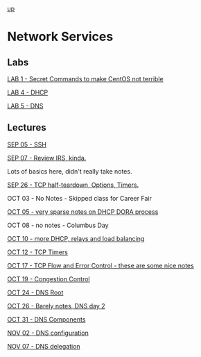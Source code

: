 [up](../../index.md)

# Network Services

## Labs

[LAB 1 - Secret Commands to make CentOS not terrible](./lab1.md)

[LAB 4 - DHCP](./lab4.md)

[LAB 5 - DNS](./lab5.md)

## Lectures

[SEP 05 - SSH](./notes/SEP05.md)

[SEP 07 - Review IRS, kinda.](./notes/SEP07.md)

Lots of basics here, didn't really take notes.

[SEP 26 - TCP half-teardown, Options, Timers.](./notes/SEP26.md)

OCT 03 - No Notes - Skipped class for Career Fair

[OCT 05 - very sparse notes on DHCP DORA process](./notes/OCT05.md)

OCT 08 - no notes - Columbus Day

[OCT 10 - more DHCP, relays and load balancing](./notes/OCT10.md)

[OCT 12 - TCP Timers](./notes/OCT12.md)

[OCT 17 - TCP Flow and Error Control - these are some nice notes](./notes/OCT17.md)

[OCT 19 - Congestion Control](./notes/OCT19.md)

[OCT 24 - DNS Root](./notes/OCT24.md)

[OCT 26 - Barely notes, DNS day 2](./notes/OCT26.md)

[OCT 31 - DNS Components](./notes/OCT31.md)

[NOV 02 - DNS configuration](./notes/NOV02.md)

[NOV 07 - DNS delegation](./notes/NOV07.md)
